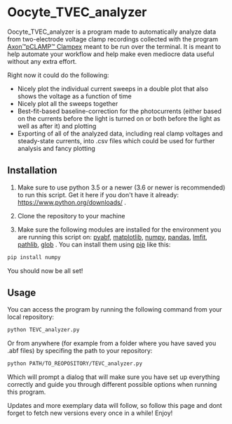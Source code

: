 # Oocyte_TVEC_analyzer

Oocyte_TVEC_analyzer is a program made to automatically analyze data from two-electrode voltage clamp recordings collected with the program [Axon™pCLAMP™ Clampex](http://mdc.custhelp.com/app/answers/detail/a_id/18779/~/axon%E2%84%A2pclamp%E2%84%A2-10-electrophysiology-data-acquisition-%26-analysis-software-download)
meant to be run over the terminal. It is meant to help automate your workflow and help make even mediocre data useful without any extra effort.

Right now it could do the following:
* Nicely plot the individual current sweeps in a double plot that also shows the voltage as a function of time
* Nicely plot all the sweeps together 
* Best-fit-based baseline-correction for the photocurrents (either based on the currents before the light is turned on or both before the light as well as after it) and plotting
* Exporting of all of the analyzed data, including real clamp voltages and steady-state currents, into .csv files which could be used for further analysis and fancy plotting 

## Installation

1. Make sure to use python 3.5 or a newer (3.6 or newer is recommended) to run this script. Get it here if you don't have it already: https://www.python.org/downloads/ .

2. Clone the repository to your machine 

3. Make sure the following modules are installed for the environment you are running this script on: [pyabf](https://pypi.org/project/pyabf/), [matplotlib](https://pypi.org/project/matplotlib/), [numpy](https://pypi.org/project/numpy/), [pandas](https://pypi.org/project/pandas/), [lmfit](https://pypi.org/project/lmfit/), [pathlib](https://pypi.org/project/pathlib/), [glob](https://pypi.org/project/glob2/) . 
You can install them using [pip](https://pip.pypa.io/en/stable/) like this:

```bash
pip install numpy
```

You should now be all set!

## Usage

You can access the program by running the following command from your local repository:
```bash
python TEVC_analyzer.py
```
Or from anywhere (for example from a folder where you have saved you .abf files) by specifing the path to your repository:
```bash
python PATH/TO_REOPOSITORY/TEVC_analyzer.py
```
Which will prompt a dialog that will make sure you have set up everything correctly and guide you through different possible options when running this program.



Updates and more exemplary data will follow, so follow this page and dont forget to fetch new versions every once in a while!
Enjoy!
